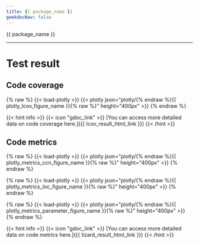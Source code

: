 ```yaml
---
title: {{ package_name }}
geekdocNav: false
---
```


{{ package_name }}

---

# Test result

## Code coverage

{% raw %}
{{< load-plotly >}}
{{< plotly json="plotly/{% endraw %}{{ plotly_lcov_figure_name }}{% raw %}" height="400px" >}}
{% endraw %}

{{< hint info >}}
{{< icon "gdoc_link" >}} [You can access more detailed data on code coverage here.]({{ lcov_result_html_link }})
{{< /hint >}}

## Code metrics

{% raw %}
{{< load-plotly >}}
{{< plotly json="plotly/{% endraw %}{{ plotly_metrics_ccn_figure_name }}{% raw %}" height="400px" >}}
{% endraw %}

{% raw %}
{{< load-plotly >}}
{{< plotly json="plotly/{% endraw %}{{ plotly_metrics_loc_figure_name }}{% raw %}" height="400px" >}}
{% endraw %}

{% raw %}
{{< load-plotly >}}
{{< plotly json="plotly/{% endraw %}{{ plotly_metrics_parameter_figure_name }}{% raw %}" height="400px" >}}
{% endraw %}

{{< hint info >}}
{{< icon "gdoc_link" >}} [You can access more detailed data on code metrics here.]({{ lizard_result_html_link }})
{{< /hint >}}
